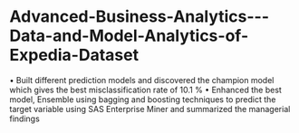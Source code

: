 # Advanced-Business-Analytics---Data-and-Model-Analytics-of-Expedia-Dataset
•	Built different prediction models and discovered the champion model which gives the best misclassification rate of 10.1 % 
•	Enhanced the best model, Ensemble using bagging and boosting techniques to predict the target variable using SAS Enterprise Miner and summarized the managerial findings
